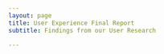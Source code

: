```yaml
---
layout: page
title: User Experience Final Report
subtitle: Findings from our User Research

---
```



